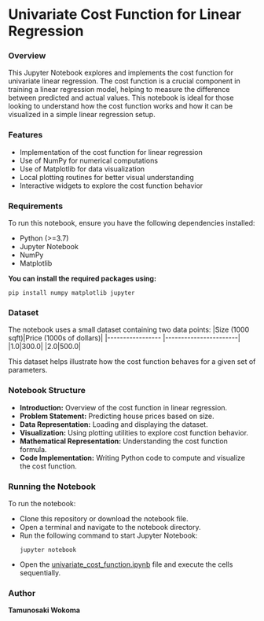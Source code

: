 # Univariate Cost Function for Linear Regression
### Overview
This Jupyter Notebook explores and implements the cost function for univariate linear regression. The cost function is a crucial component in training a linear regression model, helping to measure the difference between predicted and actual values. This notebook is ideal for those looking to understand how the cost function works and how it can be visualized in a simple linear regression setup.
### Features
- Implementation of the cost function for linear regression
- Use of NumPy for numerical computations
- Use of Matplotlib for data visualization
- Local plotting routines for better visual understanding
- Interactive widgets to explore the cost function behavior
### Requirements
To run this notebook, ensure you have the following dependencies installed:
- Python (>=3.7)
- Jupyter Notebook
- NumPy
- Matplotlib

**You can install the required packages using:**
```
pip install numpy matplotlib jupyter
```
### Dataset
The notebook uses a small dataset containing two data points:
|Size (1000 sqft)|Price (1000s of dollars)|
|----------------- |-----------------------|
|1.0|300.0|
|2.0|500.0|  

This dataset helps illustrate how the cost function behaves for a given set of parameters.
### Notebook Structure
- **Introduction:** Overview of the cost function in linear regression.
- **Problem Statement:** Predicting house prices based on size.
- **Data Representation:** Loading and displaying the dataset.
- **Visualization:** Using plotting utilities to explore cost function behavior.
- **Mathematical Representation:** Understanding the cost function formula.
- **Code Implementation:** Writing Python code to compute and visualize the cost function.
### Running the Notebook
To run the notebook:
- Clone this repository or download the notebook file.
- Open a terminal and navigate to the notebook directory.
- Run the following command to start Jupyter Notebook:
  ```
  jupyter notebook
  ```
- Open the [univariate_cost_function.ipynb](https://github.com/tamunoWoks/Linear_Regression_Model_Representation_practice/blob/main/univariate_cost_function.ipynb) file and execute the cells sequentially.
### Author
**Tamunosaki Wokoma**
